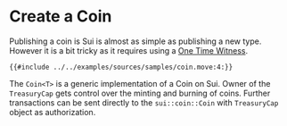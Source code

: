 # Create a Coin

Publishing a coin is Sui is almost as simple as publishing a new type. However it is a bit tricky as it requires using a [One Time Witness](/basics/one-time-witness.md).

```move
{{#include ../../examples/sources/samples/coin.move:4:}}
```

The `Coin<T>` is a generic implementation of a Coin on Sui. Owner of the `TreasuryCap` gets control over the minting and burning of coins. Further transactions can be sent directly to the `sui::coin::Coin` with `TreasuryCap` object as authorization.

